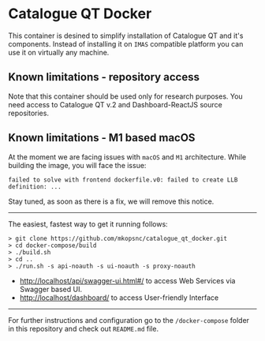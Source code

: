 # Catalogue QT Docker

This container is desined to simplify installation of Catalogue QT and it's components. Instead of installing it on `IMAS` compatible platform you can use it on virtually any machine.


## Known limitations - repository access

Note that this container should be used only for research purposes. You need access to Catalogue QT v.2 and Dashboard-ReactJS source repositories.

## Known limitations - M1 based macOS

At the moment we are facing issues with `macOS` and `M1` architecture. While building the image, you will face the issue:

```
failed to solve with frontend dockerfile.v0: failed to create LLB definition: ...
```

Stay tuned, as soon as there is a fix, we will remove this notice.

***

The easiest, fastest way to get it running follows:

```
> git clone https://github.com/mkopsnc/catalogue_qt_docker.git
> cd docker-compose/build
> ./build.sh
> cd ..
> ./run.sh -s api-noauth -s ui-noauth -s proxy-noauth
```

- [http://localhost/api/swagger-ui.html#/](http://localhost/api/swagger-ui.html#/) to access Web Services via Swagger based UI.
- [http://localhost/dashboard/](http://localhost/dashboard/) to access User-friendly Interface

***

For further instructions and configuration go to the `/docker-compose` folder in this repository and check out `README.md` file. 
